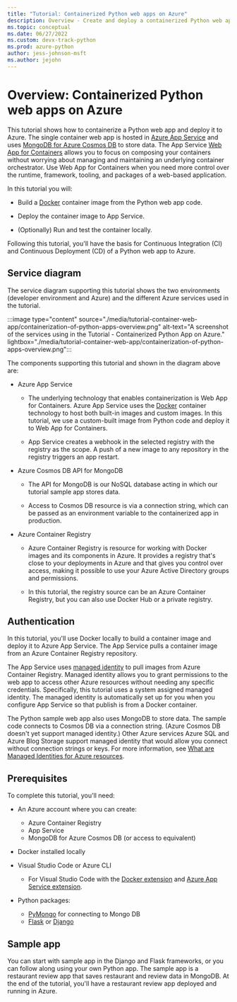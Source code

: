 ```yaml
---
title: "Tutorial: Containerized Python web apps on Azure"
description: Overview - Create and deploy a containerized Python web app on Azure
ms.topic: conceptual
ms.date: 06/27/2022
ms.custom: devx-track-python
ms.prod: azure-python
author: jess-johnson-msft
ms.author: jejohn
---
```


# Overview: Containerized Python web apps on Azure

This tutorial shows how to containerize a Python web app and deploy it to Azure. The single container web app is hosted in [Azure App Service][1] and uses [MongoDB for Azure Cosmos DB][2] to store data. The App Service [Web App for Containers][3] allows you to focus on composing your containers without worrying about managing and maintaining an underlying container orchestrator. Use Web App for Containers when you need more control over the runtime, framework, tooling, and packages of a web-based application.

In this tutorial you will:

* Build a [Docker][4] container image from the Python web app code.

* Deploy the container image to App Service.

* (Optionally) Run and test the container locally.

Following this tutorial, you'll have the basis for Continuous Integration (CI) and Continuous Deployment (CD) of a Python web app to Azure.

## Service diagram

The service diagram supporting this tutorial shows the two environments (developer environment and Azure) and the different Azure services used in the tutorial.
	
:::image type="content" source="./media/tutorial-container-web-app/containerization-of-python-apps-overview.png" alt-text="A screenshot of the services using in the Tutorial - Containerized Python App on Azure." lightbox="./media/tutorial-container-web-app/containerization-of-python-apps-overview.png":::

The components supporting this tutorial and shown in the diagram above are:

* Azure App Service

  * The underlying technology that enables containerization is Web App for Containers.  Azure App Service uses the [Docker][4] container technology to host both built-in images and custom images.  In this tutorial, we use a custom-built image from Python code and deploy it to Web App for Containers.

  * App Service creates a webhook in the selected registry with the registry as the scope. A push of a new image to any repository in the registry triggers an app restart. 

* Azure Cosmos DB API for MongoDB

  * The API for MongoDB is our NoSQL database acting in which our tutorial sample app stores data.

  * Access to Cosmos DB resource is via a connection string, which can be passed as an environment variable to the containerized app in production.

* Azure Container Registry

  * Azure Container Registry is  resource for working with Docker images and its components in Azure. It provides a registry that's close to your deployments in Azure and that gives you control over access, making it possible to use your Azure Active Directory groups and permissions.

  * In this tutorial, the registry source can be an Azure Container Registry, but you can also use Docker Hub or a private registry.

## Authentication

In this tutorial, you'll use Docker locally to build a container image and deploy it to Azure App Service. The App Service pulls a container image from an Azure Container Registry repository.

The App Service uses [managed identity][5] to pull images from Azure Container Registry. Managed identity allows you to grant permissions to the web app to access other Azure resources without needing any specific credentials. Specifically, this tutorial uses a system assigned managed identity. The managed identity is automatically set up for you when you configure App Service so that publish is from a Docker container.

The Python sample web app also uses MongoDB to store data. The sample code connects to Cosmos DB via a connection string. (Azure Cosmos DB doesn't yet support managed identity.)  Other Azure services Azure SQL and Azure Blog Storage support managed identity that would allow you connect without connection strings or keys. For more information, see [What are Managed Identities for Azure resources][5].


## Prerequisites

To complete this tutorial, you'll need:

* An Azure account where you can create:

  * Azure Container Registry
  * App Service 
  * MongoDB for Azure Cosmos DB (or access to equivalent)

* Docker installed locally

* Visual Studio Code or Azure CLI

  * For Visual Studio Code with the [Docker extension][6] and [Azure App Service extension][7].

* Python packages:

  * [PyMongo][8] for connecting to Mongo DB
  * [Flask][9] or [Django][10]

## Sample app

You can start with sample app in the Django and Flask frameworks, or you can follow along using your own Python app. The sample app is a restaurant review app that saves restaurant and review data in MongoDB. At the end of the tutorial, you'll have a restaurant review app deployed and running in Azure.


[1]: https://azure.microsoft.com/services/app-service/
[2]: /azure/cosmos-db/mongodb/mongodb-introduction
[3]: https://azure.microsoft.com/services/app-service/containers/
[4]: https://www.docker.com/
[5]: /azure/active-directory/managed-identities-azure-resources/overview
[6]: https://marketplace.visualstudio.com/items?itemName=ms-azuretools.vscode-docker
[7]: https://marketplace.visualstudio.com/items?itemName=ms-azuretools.vscode-azureappservice
[8]: https://pypi.org/project/pymongo/
[9]: https://flask.palletsprojects.com/en/2.1.x/
[10]: https://www.djangoproject.com/
